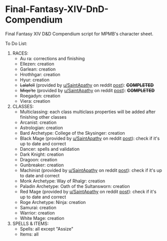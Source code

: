 # Final-Fantasy-XIV-DnD-Compendium
Final Fantasy XIV D&amp;D Compendium script for MPMB's character sheet.

To Do List:
1. RACES:
    * Au ra: corrections and finishing
    * Ellezen: creation
    * Garlean: creation
    * Hrothhgar: creation
    * Hyur: creation
    * ~~Lalafell~~ (provided by [u/SaintApathy](https://www.reddit.com/user/SaintApathy/posts/ "Reddit user") on reddit [post](https://www.reddit.com/r/FFXIVxDnD/comments/b2l709/shadowbringers_content_import_scripts_for_rmpmb_s/ "Reddit post")): ~~**COMPLETED**~~
    * ~~Miqo'te~~  (provided by [u/SaintApathy](https://www.reddit.com/user/SaintApathy/posts/ "Reddit user") on reddit [post](https://www.reddit.com/r/FFXIVxDnD/comments/b2l709/shadowbringers_content_import_scripts_for_rmpmb_s/ "Reddit post")): ~~**COMPLETED**~~
    * Roegadyn: creation
    * Viera: creation
2. CLASSES:
    * Multiclassing: each class multiclass properties will be added after finishing other classes
    * Arcanist: creation
    * Astrologian: creation
    * Bard Archetype: College of the Skysinger: creation
    * Black Mage (provided by [u/SaintApathy](https://www.reddit.com/user/SaintApathy/posts/ "Reddit user") on reddit [post](https://www.reddit.com/r/FFXIVxDnD/comments/b2l709/shadowbringers_content_import_scripts_for_rmpmb_s/ "Reddit post")): check if it's up to date and correct
    * Dancer: spells and validation
    * Dark Knight: creation
    * Dragoon: creation
    * Gunbreaker: creation
    * Machinist (provided by [u/SaintApathy](https://www.reddit.com/user/SaintApathy/posts/ "Reddit user") on reddit [post](https://www.reddit.com/r/FFXIVxDnD/comments/b2l709/shadowbringers_content_import_scripts_for_rmpmb_s/ "Reddit post")): check if it's up to date and correct
    * Monk Archetype: Way of Rhalgr: creation
    * Paladin Archetype: Oath of the Sultansworn: creation
    * Red Mage (provided by [u/SaintApathy](https://www.reddit.com/user/SaintApathy/posts/ "Reddit user") on reddit [post](https://www.reddit.com/r/FFXIVxDnD/comments/b2l709/shadowbringers_content_import_scripts_for_rmpmb_s/ "Reddit post")): check if it's up to date and correct
    * Roge Archetype: Ninja: creation
    * Samurai: creation
    * Warrior: creation
    * White Mage: creation
3. SPELLS &amp; ITEMS:
    * Spells: all except "Assize"
    * Items: all
